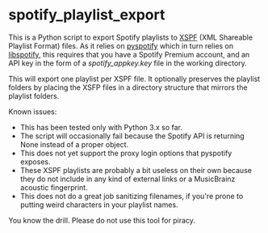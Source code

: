 spotify_playlist_export
=======================

This is a Python script to export Spotify playlists to [XSPF](http://www.xspf.org/)
(XML Shareable Playlist Format) files.  As it relies on
[pyspotify](https://github.com/mopidy/pyspotify) which in turn relies on
[libspotify](https://developer.spotify.com/technologies/libspotify/), this
requires that you have a Spotify Premium account, and an API key in the form of
a *spotify_appkey.key* file in the working directory.

This will export one playlist per XSPF file. It optionally preserves the
playlist folders by placing the XSFP files in a directory structure that
mirrors the playlist folders.

Known issues:
- This has been tested only with Python 3.x so far.
- The script will occasionally fail because the Spotify API is returning None
instead of a proper object.
- This does not yet support the proxy login options that pyspotify exposes.
- These XSPF playlists are probably a bit useless on their own because they do
not include in any kind of external links or a MusicBrainz acoustic fingerprint.
- This does not do a great job sanitizing filenames, if you're prone to putting
weird characters in your playlist names.

You know the drill. Please do not use this tool for piracy.

